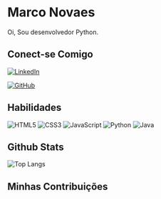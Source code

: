 # Marco Novaes

Oi, Sou desenvolvedor Python. 

## Conect-se Comigo
[![LinkedIn](https://img.shields.io/badge/LinkedIn-0077B5?style=for-the-badge&logo=linkedin&logoColor=white)](https://www.linkedin.com/in/marco-novaes-3a674447/)

[![GitHub](https://img.shields.io/badge/GitHub-100000?style=for-the-badge&logo=github&logoColor=white)](https://github.com/marco-novaes)

## Habilidades
![HTML5](https://img.shields.io/badge/HTML5-E34F26?style=for-the-badge&logo=html5&logoColor=white)
![CSS3](https://img.shields.io/badge/CSS3-1572B6?style=for-the-badge&logo=css3&logoColor=white)
![JavaScript](https://img.shields.io/badge/JavaScript-F7DF1E?style=for-the-badge&logo=javascript&logoColor=black)
![Python](https://img.shields.io/badge/python-3670A0?style=for-the-badge&logo=python&logoColor=ffdd54)
	![Java](https://img.shields.io/badge/java-%23ED8B00.svg?style=for-the-badge&logo=openjdk&logoColor=white)


## Github Stats
![Top Langs](https://github-readme-stats-git-masterrstaa-rickstaa.vercel.app/api/top-langs/?username=marco-novaes&layout=compact&bg_color=000&border_color=30A3DC&title_color=E94D5F&text_color=FFF&hide_title=true&)


## Minhas Contribuições